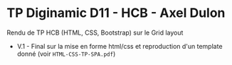 # TP Diginamic D11 - HCB - Axel Dulon

Rendu de TP HCB (HTML, CSS, Bootstrap) sur le Grid layout

- V.1 - Final sur la mise en forme html/css et reproduction d'un template donné (voir `HTML-CSS-TP-SPA.pdf`)
